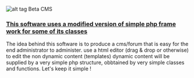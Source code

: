 
![alt tag](http://noideersoftware.co.uk/images/logo3.png)
Beta CMS 
<h3><u>This software uses a modified version of simple php frame work for some of its classes </u></h3>
The idea behind this software is to produce a cms/forum  that is easy for the end administrator to administer.
use a html editor (drag & drop or otherwise) to edit the non dynamic content (templates)
dynamic content will be supplied by a very simple php structure, obbtained by very simple classes and functions.
Let's keep it simple !
